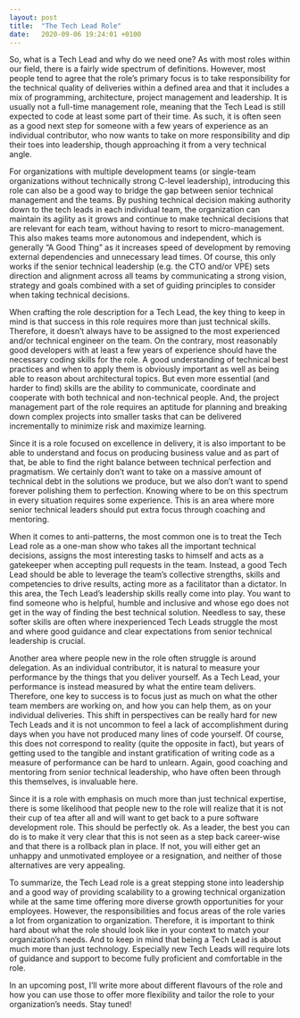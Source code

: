 ```yaml
---
layout: post
title:  "The Tech Lead Role"
date:   2020-09-06 19:24:01 +0100
---
```


So, what is a Tech Lead and why do we need one? As with most roles within our field, there is a fairly wide spectrum of definitions. However, most people tend to agree that the role’s primary focus is to take responsibility for the technical quality of deliveries within a defined area and that it includes a mix of programming, architecture, project management and leadership. It is usually not a full-time management role, meaning that the Tech Lead is still expected to code at least some part of their time. As such, it is often seen as a good next step for someone with a few years of experience as an individual contributor, who now wants to take on more responsibility and dip their toes into leadership, though approaching it from a very technical angle.

For organizations with multiple development teams (or single-team organizations without technically strong C-level leadership), introducing this role can also be a good way to bridge the gap between senior technical management and the teams. By pushing technical decision making authority down to the tech leads in each individual team, the organization can maintain its agility as it grows and continue to make technical decisions that are relevant for each team, without having to resort to micro-management. This also makes teams more autonomous and independent, which is generally “A Good Thing” as it increases speed of development by removing external dependencies and unnecessary lead times. Of course, this only works if the senior technical leadership (e.g. the CTO and/or VPE) sets direction and alignment across all teams by communicating a strong vision, strategy and goals combined with a set of guiding principles to consider when taking technical decisions.

When crafting the role description for a Tech Lead, the key thing to keep in mind is that success in this role requires more than just technical skills. Therefore, it doesn’t always have to be assigned to the most experienced and/or technical engineer on the team. On the contrary, most reasonably good developers with at least a few years of experience should have the necessary coding skills for the role. A good understanding of technical best practices and when to apply them is obviously important as well as being able to reason about architectural topics. But even more essential (and harder to find) skills are the ability to communicate, coordinate and cooperate with both technical and non-technical people. And, the project management part of the role requires an aptitude for planning and breaking down complex projects into smaller tasks that can be delivered incrementally to minimize risk and maximize learning.

Since it is a role focused on excellence in delivery, it is also important to be able to understand and focus on producing business value and as part of that, be able to find the right balance between technical perfection and pragmatism. We certainly don’t want to take on a massive amount of technical debt in the solutions we produce, but we also don’t want to spend forever polishing them to perfection. Knowing where to be on this spectrum in every situation requires some experience. This is an area where more senior technical leaders should put extra focus through coaching and mentoring.

When it comes to anti-patterns, the most common one is to treat the Tech Lead role as a one-man show who takes all the important technical decisions, assigns the most interesting tasks to himself and acts as a gatekeeper when accepting pull requests in the team. Instead, a good Tech Lead should be able to leverage the team’s collective strengths, skills and competencies to drive results, acting more as a facilitator than a dictator. In this area, the Tech Lead’s leadership skills really come into play. You want to find someone who is helpful, humble and inclusive and whose ego does not get in the way of finding the best technical solution. Needless to say, these softer skills are often where inexperienced Tech Leads struggle the most and where good guidance and clear expectations from senior technical leadership is crucial.

Another area where people new in the role often struggle is around delegation. As an individual contributor, it is natural to measure your performance by the things that you deliver yourself. As a Tech Lead, your performance is instead measured by what the entire team delivers. Therefore, one key to success is to focus just as much on what the other team members are working on, and how you can help them, as on your individual deliveries. This shift in perspectives can be really hard for new Tech Leads and it is not uncommon to feel a lack of accomplishment during days when you have not produced many lines of code yourself. Of course, this does not correspond to reality (quite the opposite in fact), but years of getting used to the tangible and instant gratification of writing code as a measure of performance can be hard to unlearn. Again, good coaching and mentoring from senior technical leadership, who have often been through this themselves, is invaluable here.

Since it is a role with emphasis on much more than just technical expertise, there is some likelihood that people new to the role will realize that it is not their cup of tea after all and will want to get back to a pure software development role. This should be perfectly ok. As a leader, the best you can do is to make it very clear that this is not seen as a step back career-wise and that there is a rollback plan in place. If not, you will either get an unhappy and unmotivated employee or a resignation, and neither of those alternatives are very appealing.

To summarize, the Tech Lead role is a great stepping stone into leadership and a good way of providing scalability to a growing technical organization while at the same time offering more diverse growth opportunities for your employees. However, the responsibilities and focus areas of the role varies a lot from organization to organization. Therefore, it is important to think hard about what the role should look like in your context to match your organization’s needs. And to keep in mind that being a Tech Lead is about much more than just technology. Especially new Tech Leads will require lots of guidance and support to become fully proficient and comfortable in the role.

In an upcoming post, I’ll write more about different flavours of the role and how you can use those to offer more flexibility and tailor the role to your organization’s needs. Stay tuned!
